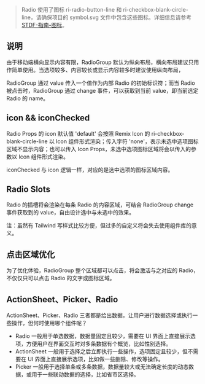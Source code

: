 > Radio 使用了图标 ri-radio-button-line 和 ri-checkbox-blank-circle-line，请确保项目的 symbol.svg 文件中包含这些图标。详细信息请参考 [STDF-指南-图标](https://stdf.design/#/guide/icon)。

## 说明

由于移动端横向显示内容有限，RadioGroup 默认为纵向布局，横向布局建议只用作简单使用。当选项较多、内容较长或显示内容较多时建议使用纵向布局，

RadioGroup 通过 value 传入一个值作为内部 Radio 的初始标识符；而当 Radio 被点击时，RadioGroup 通过 change 事件，可以获取到当前 value，即当前选定 Radio 的 name。

## icon && iconChecked

Radio Props 的 icon 默认值 'default' 会按照 Remix Icon 的 ri-checkbox-blank-circle-line 以 Icon 组件形式渲染；传入字符 'none'，表示未选中选项图标区域不显示内容；也可以传入 Icon Props，未选中选项图标区域将会以传入的参数以 Icon 组件形式渲染。

iconChecked 与 icon 逻辑一样，对应的是选中选项的图标区域内容。

## Radio Slots

Radio 的插槽将会渲染在每条 Radio 的内容区域，可结合 RadioGroup change 事件获取到的 value，自由设计选中与未选中的效果。

注：虽然有 Tailwind 写样式比较方便，但过多的自定义将会失去使用组件库的意义。

## 点击区域优化

为了优化体验，RadioGroup 整个区域都可以点击，将会激活与之对应的 Radio，不仅仅只可以点击 Radio 的文字或图标区域。

## ActionSheet、Picker、Radio

ActionSheet、Picker、Radio 三者都是给出数据，让用户进行数据选择或执行一些操作，但何时使用哪个组件呢？

- Radio 一般用于单选数据，数据量固定且较少，需要在 UI 界面上直接展示选项，方便用户在界面交互时对多条数据有个概览，比如性别选择。
- ActionSheet 一般用于选择之后立即执行一些操作，选项固定且较少，但不需要在 UI 界面上直接展示选项，比如做一些删除、修改等操作。
- Picker 一般用于选择单条或多条数据，数据量较大或无法确定长度的动态数据，或用于一些联动数据的选择，比如省市区选择。
